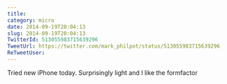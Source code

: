 ```yaml
---
title: 
category: micro
date: 2014-09-19T20:04:13
slug: 2014-09-19T20:04:13
TwitterId: 513055983715639296
TweetUrl: https://twitter.com/mark_philpot/status/513055983715639296
ReTweetUser: 
---
```


Tried new iPhone today.  Surprisingly light and I like the formfactor